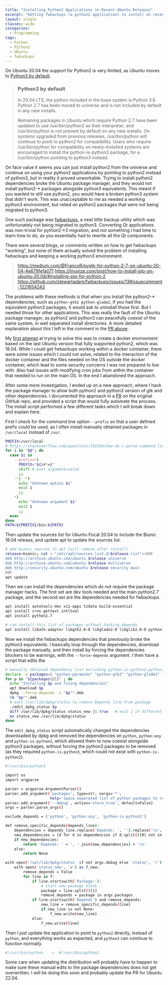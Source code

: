 ```yaml
---
title: "Installing Python2 Applications in Recent Ubuntu Releases"
excerpt: "Getting fwbackups (a python2 application) to install on recent Ubuntu releases (since 20.04) which now support python3 as default"
layout: single
classes: wide
categories:
  - Programming
tags:
  - Python
  - Python2
  - Ubuntu
  - fwbackups
---
```

On Ubuntu 20.04 the support for Python2 is very limited, as Ubuntu moves to [Python3 by default](https://wiki.ubuntu.com/FocalFossa/ReleaseNotes#Python3_by_default).

> ### Python3 by default
> In 20.04 LTS, the python included in the base system is Python 3.8. Python 2.7 has been moved to universe and is not included by default in any new installs.
>
> Remaining packages in Ubuntu which require Python 2.7 have been updated to use /usr/bin/python2 as their interpreter, and /usr/bin/python is not present by default on any new installs. On systems upgraded from previous releases, /usr/bin/python will continue to point to python2 for compatibility. Users who require /usr/bin/python for compatibility on newly-installed systems are encouraged to install the python-is-python3 package, for a /usr/bin/python pointing to python3 instead.

On face value it seems you can just install python2 from the universe and continue on using your python2 applications by pointing to python2 instead of python3, but in reality it proved unworkable. Trying to install python2 dependencies broke the Ubuntu package manager, and they would not install python2-* packages alongside python3 equivalents. This meant if you wanted to still use python2, you would have a broken python3 system that didn't work. This was unacceptable to me as needed a working python3 environment, but relied on python2 packages that were not being migrated to python3.

One such package was [fwbackups](https://github.com/stewartadam/fwbackups), a neat little backup utility which was unfortunately not being migrated to python3. Converting Qt applications was non-trivial for python2->3 migration, and not something I had time to learn how to do, as you essentially had to rewrite all the Qt components.

There were several blogs, or comments written on how to get fwbackups "working", but none of them actually solved the problem of installing fwbackups and keeping a working python3 environment.

> <https://medium.com/@FrancoR/pygtk-for-python-2-7-on-ubuntu-20-04-4e679fefa071>
> <https://linuxize.com/post/how-to-install-pip-on-ubuntu-20.04/#installing-pip-for-python-2>
> <https://github.com/stewartadam/fwbackups/issues/13#issuecomment-1221654243>

The problems with these methods is that when you install the python2-* dependencies, such as `python-gtk2 python-glade2`, if you had the equivalent python3 packages, it would ask to uninstall those first. But I needed those for other applications. This was really the fault of the Ubuntu package manager, as python2 and python3 can peacefully coexist of the same system, in well separated install directories. A more detailed explanation about this I left in the comment in the [PR above](https://github.com/stewartadam/fwbackups/issues/13#issuecomment-1221902187).

My [first attempt](https://github.com/neilsummers/fwbackups-docker) at trying to solve this was to create a docker environment based on the last Ubuntu version that fully supported python2, which was 18.04. While I could get fwbackups working within a docker container, there were some issues which I could not solve, related to the interaction of the docker container and the files needed on the OS outside the docker container, which lead to some security concerns I was not prepared to live with. Also had issues with modifying cron jobs from within the container that needed to run on the main OS. In the end I abandoned the approach.

After some more investigation, I ended up on a new approach, where I hack the package manager to allow both python2 and python3 version of gtk and other dependencies. I documented the approach in a [PR](https://github.com/stewartadam/fwbackups/pull/14) on the original GitHub repo, and provided a script that would fully automate the process. The install script performed a few different tasks which I will break down and explain here.

First I check for the command line option `--prefix` so that a user defined prefix could be used, as I often install manually obtained packages in `/usr/local` instead of `/usr`.
```bash
PREFIX=/usr/local
# https://stackoverflow.com/questions/192249/how-do-i-parse-command-line-arguments-in-bash
for i in "$@"; do
  case $i in
    --prefix=*)
      PREFIX="${i#*=}"
      shift # past argument=value
      ;;
    -*|--*)
      echo "Unknown option $i"
      exit 1
      ;;
    *)
      echo "Unknown argument $i"
      exit 1
      ;;
  esac
done
PATH=${PREFIX}/bin:${PATH}
```

Then update the sources list for Ubuntu Focal 20.04 to include the Bionic 18.04 release, and update apt to update the sources list.
```bash
# add bionic sources to apt (will remove after install)
release=bionic; cat > "/etc/apt/sources.list.d/$release.list"<<EOF
deb http://archive.ubuntu.com/ubuntu $release universe
deb http://archive.ubuntu.com/ubuntu $release multiverse
deb http://security.ubuntu.com/ubuntu $release-security main
EOF
apt update
```

Then we can install the dependencies which do not require the package manager hacks. The first set are dev tools needed and the main python2.7 package, and the second set are the dependencies needed for fwbackups.
```bash
apt install autotools-dev x11-apps tzdata build-essential
apt install cron gettext intltool
apt install python2.7

# can install this list of packages without hacking depends
apt install libatk-adaptor libgtk2.0-0 libglade2-0 libglib2.0-0 python-cairo python-gobject-2 python-cryptography python-enum34 python-crypto
```

Now we install the fwbackups dependencies that previously broke the python3 equivalents. I basically loop through the dependencies, download the package manually, and then install by forcing the dependencies blockers to be warnings, with the `--force-depends` argument. I then have a script that edits the 
```bash
# manually obtained dependency list excluding python-is-python2,python,python:any needed to install packages list below
declare -a packages=( "python-paramiko" "python-gtk2" "python-glade2" "python-notify" )
for p in "${packages[@]}" ; do
  echo "Installing $p and fixing dependencies"
  apt download $p
  dpkg --force-depends -i "$p"*.deb
  rm "$p"*.deb
  # edit /var/lib/dpkg/status to remove Depends line from package
  ./edit_dpkg_status $p
  diff /var/lib/dpkg/status status_new || true   # exit 1 if different which they are
  mv status_new /var/lib/dpkg/status
done
```
The `edit_dpkg_status` script automatically changed the dependencies downloaded by dpkg and removed the dependencies on `python`, `python:any` and `python-is-python2`, which allowed them to now coexist alongside python3 packages, without forcing the python3 packages to be removed (as they required `python-is-python3`, which could not exist with `python-is-python2`).
```bash
#!/usr/bin/python3

import os
import argparse

parser = argparse.ArgumentParser()
parser.add_argument('packages', type=str, nargs='*',
                    help='space separated list of python packages to remove dependencies in /var/lib/dpkg/status')
parser.add_argument('--debug', action='store_true', default=False)
args = parser.parse_args()

exclude_depends = ['python', 'python:any', 'python-is-python2']

def remove_specific_depends(depends_line):
    dependencies = depends_line.replace('Depends: ', '').replace('\n', '').split(',')
    new_dependencies = [d for d in dependencies if d.split()[0] not in exclude_depends]
    if new_dependencies:
        return 'Depends: ' + ', '.join(new_dependencies) + '\n'
    else:
        return None

with open('/var/lib/dpkg/status' if not args.debug else 'status', 'r') as f:
    with open('status_new', 'w') as f_new:
        remove_depends = False
        for line in f:
            if line.startswith('Package:'):
                # start new package block
                package = line.split()[1]
                remove_depends = package in args.packages
            if line.startswith('Depends') and remove_depends:
                new_line = remove_specific_depends(line)
                if new_line is not None:
                    f_new.write(new_line)
            else:
                f_new.write(line)
```

Then I just update the application to point to `python2` directly, instead of `python`, and everything works as expected, and `python3` can continue to function normally.
```bash
#!/usr/bin/python	->	#!/usr/bin/python2
```
Some care when updating the distribution will probably have to happen to make sure these manual edits to the package dependencies does not get overwritten. I will be doing this soon and probably update the PR for Ubuntu 22.04.
